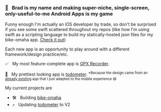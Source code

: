 ### 👋 &nbsp; Brad is my name and making super-niche, single-screen, only-useful-to-me Android Apps is my game

Funny enough I'm actually an iOS developer by trade, so don't be surprised if you see some swift scattered throughout my repos (like how I'm using swift as a scripting language to build my statically-hosted json files for my bike-omaha app. [Check it out](https://github.com/BradPatras/bike-omaha/tree/master/services))

Each new app is an opportunity to play around with a different framework/design practice/etc.  

✅ &nbsp; My most feature-complete app is [GPX Recorder](https://github.com/bradpatras/gpx-recorder).  

💎 &nbsp; My prettiest looking app is [todometer](https://github.com/bradpatras/todometer-android). <sup>*Because the design came from an [already existing](https://github.com/cassidoo/todometer) app that I just adapted to the mobile experience 😅 </sup>

My current projects are
- 🛠 &nbsp; Building [bike-omaha](https://github.com/BradPatras/bike-omaha/)
-  ⤴️ &nbsp; Updating [todometer](https://github.com/BradPatras/todometer-android) to V2
